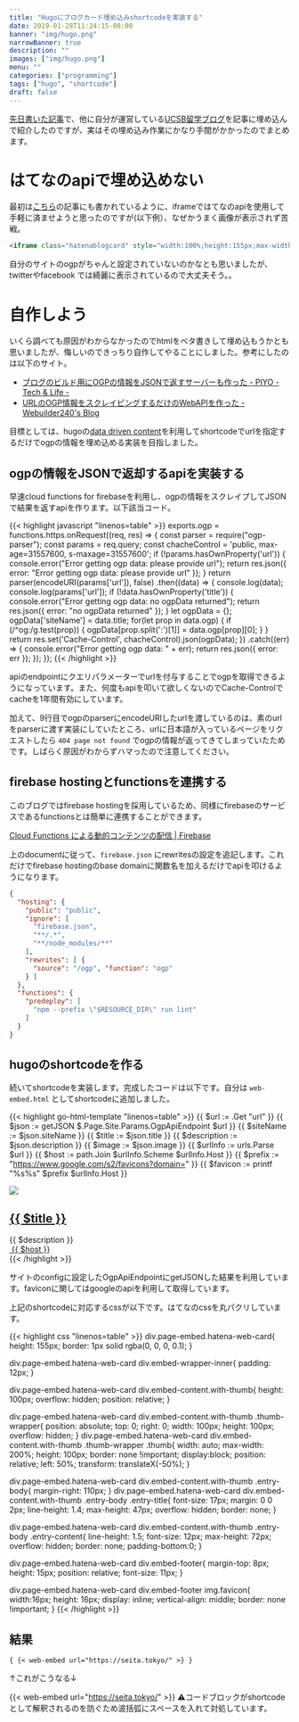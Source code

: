 ```yaml
---
title: "Hugoにブログカード埋め込みshortcodeを実装する"
date: 2019-01-28T11:24:15-08:00
banner: "img/hugo.png"
narrowBanner: true
description: ""
images: ["img/hugo.png"]
menu: ""
categories: ["programming"]
tags: ["hugo", "shortcode"]
draft: false
---
```

[先日書いた記事](https://seita.tokyo/2019/01/22/netlify-cms%E3%81%A7%E7%94%BB%E5%83%8F%E3%81%AE%E5%A4%A7%E3%81%8D%E3%81%95%E3%82%92%E5%A4%89%E6%9B%B4%E3%81%A7%E3%81%8D%E3%82%8B%E3%82%88%E3%81%86%E3%81%AB%E3%81%99%E3%82%8B/)で、他に自分が運営している[UCSB留学ブログ](https://ucsb.tokyo/)を記事に埋め込んで紹介したのですが、実はその埋め込み作業にかなり手間がかかったのでまとめます。

<!--more-->

# はてなのapiで埋め込めない

最初は[こちら](https://nelog.jp/hatenablogcard)の記事にも書かれているように、iframeではてなのapiを使用して手軽に済ませようと思ったのですが(以下例）、なぜかうまく画像が表示されず苦戦。
```html
<iframe class="hatenablogcard" style="width:100%;height:155px;max-width:680px;" title="URLを記入するだけ！はてなブログカード風にWordpress記事も表示させるカスタマイズ方法" src="https://hatenablog-parts.com/embed?url=http://nelog.jp/wordpress-blog-card" width="300" height="150" frameborder="0" scrolling="no"></iframe>
```

自分のサイトのogpがちゃんと設定されていないのかなとも思いましたが、twitterやfacebook
では綺麗に表示されているので大丈夫そう。。

# 自作しよう
いくら調べても原因がわからなかったのでhtmlをベタ書きして埋め込もうかとも思いましたが、悔しいのできっちり自作してやることにしました。参考にしたのは以下のサイト。

- [ブログのビルド用にOGPの情報をJSONで返すサーバーも作った - PIYO - Tech & Life -](https://blog.piyo.tech/posts/2018-04-04-ogp-json/)
- [URLのOGP情報をスクレイピングするだけのWebAPIを作った - Webuilder240's Blog](https://webuilder240.hatenablog.com/entry/2018/01/22/080000)

目標としては、hugoの[data driven content](https://gohugo.io/templates/data-templates/#data-driven-content)を利用してshortcodeでurlを指定するだけでogpの情報を埋め込める実装を目指しました。

## ogpの情報をJSONで返却するapiを実装する
早速cloud functions for firebaseを利用し、ogpの情報をスクレイプしてJSONで結果を返すapiを作ります。以下該当コード。

{{< highlight javascript "linenos=table" >}}
exports.ogp = functions.https.onRequest((req, res) => {
    const parser = require("ogp-parser");
    const params = req.query;
    const chacheControl = 'public, max-age=31557600, s-maxage=31557600';
    if (!params.hasOwnProperty('url')) {
        console.error("Error getting ogp data: please provide url");
        return res.json({ error: "Error getting ogp data: please provide url" });
    }
    return parser(encodeURI(params['url']), false)
        .then((data) => {
            console.log(data);
            console.log(params['url']);
            if (!data.hasOwnProperty('title')) {
                console.error("Error getting ogp data: no ogpData returned");
                return res.json({ error: "no ogpData returned" });
            }
            let ogpData = {};
            ogpData['siteName'] = data.title;
            for(let prop in data.ogp) {
                if (/^og:/g.test(prop)) {
                    ogpData[prop.split(':')[1]] = data.ogp[prop][0];
                }
            }
            return res.set('Cache-Control', chacheControl).json(ogpData);
        })
        .catch((err) => {
            console.error("Error getting ogp data: " + err);
            return res.json({ error: err });
        });
});
{{< /highlight >}}

apiのendpointにクエリパラメーターでurlを付与することでogpを取得できるようになっています。また、何度もapiを叩いて欲しくないのでCache-Controlでcacheを1年間有効にしています。

加えて、9行目でogpのparserにencodeURIしたurlを渡しているのは、素のurlをparserに渡す実装にしていたところ、urlに日本語が入っているページをリクエストしたら `404 page not found` でogpの情報が返ってきてしまっていたためです。しばらく原因がわからずハマったので注意してください。

## firebase hostingとfunctionsを連携する
このブログではfirebase hostingを採用しているため、同様にfirebaseのサービスであるfunctionsとは簡単に連携することができます。

[Cloud Functions による動的コンテンツの配信  |  Firebase](https://firebase.google.com/docs/hosting/functions?hl=ja#direct_hosting_requests_to_your_function)

上のdocumentに従って、`firebase.json` にrewritesの設定を追記します。これだけでfirebase hostingのbase domainに関数名を加えるだけでapiを叩けるようになります。

```json
{
  "hosting": {
    "public": "public",
    "ignore": [
      "firebase.json",
      "**/.*",
      "**/node_modules/**"
    ],
    "rewrites": [ {
      "source": "/ogp", "function": "ogp"
    } ]
  },
  "functions": {
    "predeploy": [
      "npm --prefix \"$RESOURCE_DIR\" run lint"
    ]
  }
}
```

## hugoのshortcodeを作る
続いてshortcodeを実装します。完成したコードは以下です。自分は `web-embed.html` としてshortcodeに追加しました。

{{< highlight go-html-template "linenos=table" >}}
{{ $url := .Get "url" }}
{{ $json := getJSON $.Page.Site.Params.OgpApiEndpoint $url }}
{{ $siteName := $json.siteName }}
{{ $title := $json.title }}
{{ $description := $json.description }}
{{ $image := $json.image }}
{{ $urlInfo := urls.Parse $url }}
{{ $host := path.Join $urlInfo.Scheme $urlInfo.Host }}
{{ $prefix := "https://www.google.com/s2/favicons?domain=" }}
{{ $favicon := printf "%s%s" $prefix $urlInfo.Host }}

<div class="body-iframe page-embed hatena-web-card">
    <div class="embed-wrapper">
        <div class="embed-wrapper-inner">
            <div class="embed-content with-thumb">
                <div class="thumb-wrapper">
                    <a href="{{ $url }}" target="_blank">
                        <img src="{{ $image }}" class="thumb">
                    </a>
                </div>
                <div class="entry-body">
                    <h2 class="entry-title">
                        <a href="{{ $url }}" target="_blank">
                            {{ $title }}
                        </a>
                    </h2>
                    <div class="entry-content">
                            {{ $description }}
                    </div>
                </div>
            </div>
            <div class="embed-footer">
                <a href="{{ $host }}"target="_blank">
                    <img src="{{ $favicon }}" alt="" title="{{ $title }}" class="favicon">
                    {{ $host }}
                </a>
            </div>
        </div>
    </div>
</div>
{{< /highlight >}}

サイトのconfigに設定したOgpApiEndpointにgetJSONした結果を利用しています。faviconに関してはgoogleのapiを利用して取得しています。

上記のshortcodeに対応するcssが以下です。はてなのcssを丸パクリしています。

{{< highlight css "linenos=table" >}}
div.page-embed.hatena-web-card{
    height: 155px;
    border: 1px solid rgba(0, 0, 0, 0.1);
}

div.page-embed.hatena-web-card div.embed-wrapper-inner{
    padding: 12px;
}

div.page-embed.hatena-web-card div.embed-content.with-thumb{
    height: 100px;
    overflow: hidden;
    position: relative;
}

div.page-embed.hatena-web-card div.embed-content.with-thumb .thumb-wrapper{
    position: absolute;
    top: 0;
    right: 0;
    width: 100px;
    height: 100px;
    overflow: hidden;
}
div.page-embed.hatena-web-card div.embed-content.with-thumb .thumb-wrapper .thumb{
    width: auto;
    max-width: 200%;
    height: 100px;
    border: none !important;
    display:block;
    position: relative;
    left: 50%;
    transform: translateX(-50%);
}

div.page-embed.hatena-web-card div.embed-content.with-thumb .entry-body{
    margin-right: 110px;
}
div.page-embed.hatena-web-card div.embed-content.with-thumb .entry-body .entry-title{
    font-size: 17px;
    margin: 0 0 2px;
    line-height: 1.4;
    max-height: 47px;
    overflow: hidden;
    border: none;
}

div.page-embed.hatena-web-card div.embed-content.with-thumb .entry-body .entry-content{
    line-height: 1.5;
    font-size: 12px;
    max-height: 72px;
    overflow: hidden;
    border: none;
    padding-bottom:0;
}

div.page-embed.hatena-web-card div.embed-footer{
    margin-top: 8px;
    height: 15px;
    position: relative;
    font-size: 11px;
}

div.page-embed.hatena-web-card div.embed-footer img.favicon{
    width:16px;
    height: 16px;
    display: inline;
    vertical-align: middle;
    border: none !important;
}
{{< /highlight >}}

## 結果
```go-html-template
{ {< web-embed url="https://seita.tokyo/" >} }
```
↑これがこうなる↓

{{< web-embed url="https://seita.tokyo/" >}}
<span class=emoji>:warning:</span>コードブロックがshortcodeとして解釈されるのを防ぐため波括弧にスペースを入れて対処しています。
